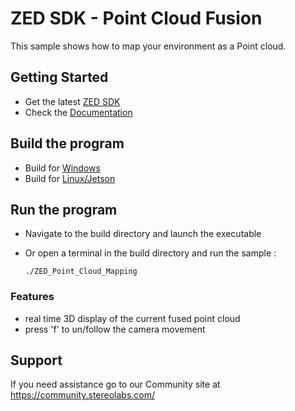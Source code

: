 # ZED SDK - Point Cloud Fusion

This sample shows how to map your environment as a Point cloud.

## Getting Started
 - Get the latest [ZED SDK](https://www.stereolabs.com/developers/release/)
 - Check the [Documentation](https://www.stereolabs.com/docs/)

## Build the program
 - Build for [Windows](https://www.stereolabs.com/docs/app-development/cpp/windows/)
 - Build for [Linux/Jetson](https://www.stereolabs.com/docs/app-development/cpp/linux/)
 
## Run the program
- Navigate to the build directory and launch the executable
- Or open a terminal in the build directory and run the sample :

      ./ZED_Point_Cloud_Mapping

### Features
 - real time 3D display of the current fused point cloud
 - press 'f' to un/follow the camera movement
 
## Support
If you need assistance go to our Community site at https://community.stereolabs.com/